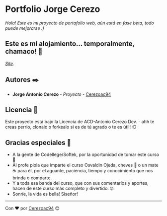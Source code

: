 # Portfolio Jorge Cerezo

_Hola! Este es mi proyecto de portafolio web, aún está en fase beta, todo puede mejorarse :)_


## Este es mi alojamiento... temporalmente, chamaco! 🚀

_[Site](https://antonio-cerezo-dev.netlify.app)._



## Autores ✒️

* **Jorge Antonio Cerezo** - *Proyecto* - [Cerezoac94](https://github.com/Cerezoac94)


## Licencia 📄

Este proyecto está bajo la Licencia de ACD-Antonio Cerezo Dev. - ahh te creas perrio, clonalo o forkealo si es de tú agrado o te es útil! :D


## Gracias especiales 🎁

* A la gente de Codellege/Softek, por la oportunidad de tomar este curso 📢
* Al profe piola que imparte el curso Osvaldin Ojeda, cheves 🍺 o un mate ☕ para él, por el aguante, paciencia, tiempo y conocimiento que nos brinda o comparte. 
* Y a toda esa banda del curso, que con sus comentarios y aportes, hacen de este curso más completo y divertido. 🤓.
* Sonríe, la vida es bella! Siseñor!


---
 Con ❤️ por [Cerezoac94](https://github.com/Cerezoac94) 😊


